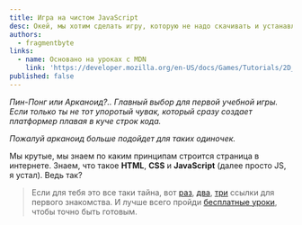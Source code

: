 ```yaml
---
title: Игра на чистом JavaScript
desc: Окей, мы хотим сделать игру, которую не надо скачивать и устанавливать. Достаточно просто открыть страницу в браузере и начать.
authors:
  - fragmentbyte
links:
  - name: Основано на уроках с MDN
    link: 'https://developer.mozilla.org/en-US/docs/Games/Tutorials/2D_Breakout_game_pure_JavaScript'
published: false
---
```


_Пин-Понг или Арканоид?.. Главный выбор для первой учебной игры. Если только ты не тот упоротый чувак, который сразу создает платформер плавая в куче строк кода._

_Пожалуй арканоид больше подойдет для таких одиночек._

Мы крутые, мы знаем по каким принципам строится страница в интернете. Знаем, что такое **HTML**, **CSS** и **JavaScript** (далее просто JS, я устал). Ведь так?

> Если для тебя это все таки тайна, вот [раз](https://ru.wikipedia.org/wiki/HTML), [два](https://ru.wikipedia.org/wiki/CSS), [три](https://ru.wikipedia.org/wiki/JavaScript) ссылки для первого знакомства. И лучше всего пройди [бесплатные уроки](https://htmlacademy.ru/program), чтобы точно быть готовым.
